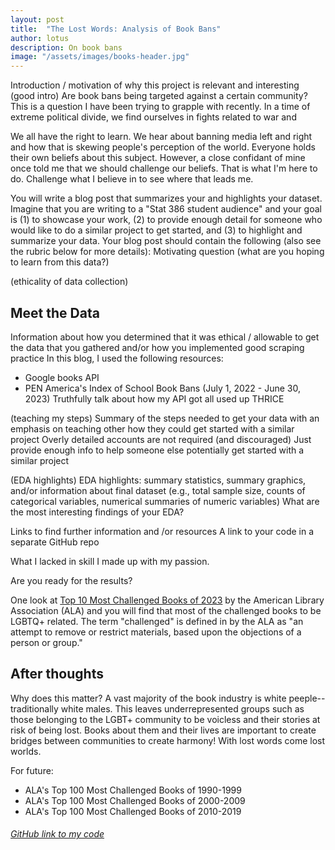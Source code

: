```yaml
---
layout: post
title:  "The Lost Words: Analysis of Book Bans"
author: lotus
description: On book bans   
image: "/assets/images/books-header.jpg"
---
```


Introduction / motivation of why this project is relevant and interesting
(good intro)
Are book bans being targeted against a certain community? This is a question I have been trying to grapple with recently. In a time of extreme political divide, we find ourselves in fights related to war and 

We all have the right to learn. 
We hear about banning media left and right and how that is skewing people's perception of the world. Everyone holds their own beliefs about this subject. However, a close confidant of mine once told me that we should challenge our beliefs. That is what I'm here to do. Challenge what I believe in to see where that leads me.

You will write a blog post that summarizes your and highlights your dataset.  Imagine that you are writing to a "Stat 386 student audience" and your goal is (1) to showcase your work, (2) to provide enough detail for someone who would like to do a similar project to get started, and (3) to highlight and summarize your data.  Your blog post should contain the following (also see the rubric below for more details):
Motivating question (what are you hoping to learn from this data?)

(ethicality of data collection)
## Meet the Data
Information about how you determined that it was ethical / allowable to get the data that you gathered and/or how you implemented good scraping practice
In this blog, I used the following resources:
* Google books API
* PEN America's Index of School Book Bans (July 1, 2022 - June 30, 2023)
Truthfully talk about how my API got all used up THRICE

(teaching my steps)
Summary of the steps needed to get your data with an emphasis on teaching other how they could get started with a similar project
    Overly detailed accounts are not required (and discouraged)
    Just provide enough info to help someone else potentially get started with a similar project

(EDA highlights)
EDA highlights: summary statistics, summary graphics, and/or information about final dataset (e.g., total sample size, counts of categorical variables, numerical summaries of numeric variables)
    What are the most interesting findings of your EDA?

Links to find further information and /or resources
A link to your code in a separate GitHub repo



What I lacked in skill I made up with my passion.

Are you ready for the results?

One look at [Top 10 Most Challenged Books of 2023](https://www.ala.org/bbooks/frequentlychallengedbooks/top10) by the American Library Association (ALA) and you will find that most of the challenged books to be LGBTQ+ related. The term "challenged" is defined in by the ALA as "an attempt to remove or restrict materials, based upon the objections of a person or group."


## After thoughts
Why does this matter? A vast majority of the book industry is white peeple-- traditionally white males. This leaves underrepresented groups such as those belonging to the LGBT+ community to be voicless and their stories at risk of being lost. Books about them and their lives are important to create bridges between communities to create harmony! With lost words come lost worlds.



For future:
* ALA's Top 100 Most Challenged Books of 1990-1999
* ALA's Top 100 Most Challenged Books of 2000-2009
* ALA's Top 100 Most Challenged Books of 2010-2019


###### [GitHub link to my code](https://github.com/lotus-pad/blog-codes.git)